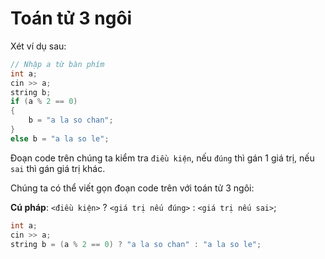# Toán tử 3 ngôi

Xét ví dụ sau:

```c
// Nhập a từ bàn phím
int a;
cin >> a;
string b;
if (a % 2 == 0)
{
    b = "a la so chan";
}
else b = "a la so le";
```

Đoạn code trên chúng ta kiểm tra `điều kiện`, nếu `đúng` thì gán 1 giá trị, nếu `sai` thì gán giá trị khác.

Chúng ta có thể viết gọn đoạn code trên với toán tử 3 ngôi:

**Cú pháp**: `<điều kiện>` ? `<giá trị nếu đúng>` : `<giá trị nếu sai>`;

```c
int a;
cin >> a;
string b = (a % 2 == 0) ? "a la so chan" : "a la so le";
```

